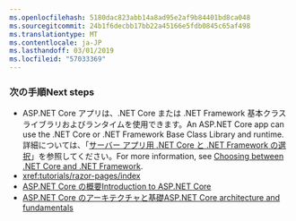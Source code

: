 ```yaml
---
ms.openlocfilehash: 5180dac823abb14a8ad95e2af9b84401bd8ca048
ms.sourcegitcommit: 24b1f6decbb17bb22a45166e5fdb0845c65af498
ms.translationtype: MT
ms.contentlocale: ja-JP
ms.lasthandoff: 03/01/2019
ms.locfileid: "57033369"
---
```

### <a name="next-steps"></a><span data-ttu-id="7df55-101">次の手順</span><span class="sxs-lookup"><span data-stu-id="7df55-101">Next steps</span></span>

* <span data-ttu-id="7df55-102">ASP.NET Core アプリは、.NET Core または .NET Framework 基本クラス ライブラリおよびランタイムを使用できます。</span><span class="sxs-lookup"><span data-stu-id="7df55-102">An ASP.NET Core app can use the .NET Core or .NET Framework Base Class Library and runtime.</span></span> <span data-ttu-id="7df55-103">詳細については、「[サーバー アプリ用 .NET Core と .NET Framework の選択](/dotnet/articles/standard/choosing-core-framework-server)」を参照してください。</span><span class="sxs-lookup"><span data-stu-id="7df55-103">For more information, see [Choosing between .NET Core and .NET Framework](/dotnet/articles/standard/choosing-core-framework-server).</span></span>
* <xref:tutorials/razor-pages/index>
* [<span data-ttu-id="7df55-104">ASP.NET Core の概要</span><span class="sxs-lookup"><span data-stu-id="7df55-104">Introduction to ASP.NET Core</span></span>](xref:index)
* [<span data-ttu-id="7df55-105">ASP.NET Core のアーキテクチャと基礎</span><span class="sxs-lookup"><span data-stu-id="7df55-105">ASP.NET Core architecture and fundamentals</span></span>](xref:fundamentals/index)
